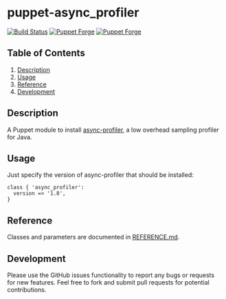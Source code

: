 # puppet-async_profiler
[![Build Status](https://github.com/markt-de/puppet-async_profiler/actions/workflows/ci.yaml/badge.svg)](https://github.com/markt-de/puppet-async_profiler/actions/workflows/ci.yaml)
[![Puppet Forge](https://img.shields.io/puppetforge/v/markt/async_profiler.svg)](https://forge.puppetlabs.com/markt/async_profiler)
[![Puppet Forge](https://img.shields.io/puppetforge/f/markt/async_profiler.svg)](https://forge.puppetlabs.com/markt/async_profiler)

## Table of Contents

1. [Description](#description)
1. [Usage](#usage)
1. [Reference](#reference)
1. [Development](#development)

## Description

A Puppet module to install [async-profiler](https://github.com/jvm-profiling-tools/async-profiler), a low overhead sampling profiler for Java.

## Usage

Just specify the version of async-profiler that should be installed:

```puppet
class { 'async_profiler':
  version => '1.8',
}
```

## Reference

Classes and parameters are documented in [REFERENCE.md](REFERENCE.md).

## Development

Please use the GitHub issues functionality to report any bugs or requests for new features. Feel free to fork and submit pull requests for potential contributions.
